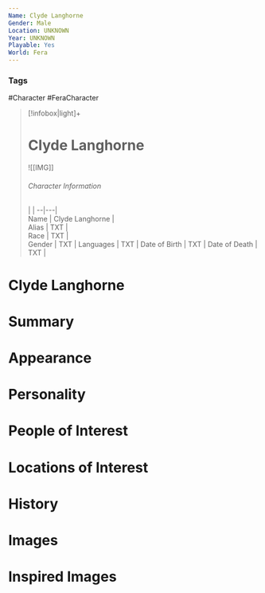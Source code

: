 ```yaml
---
Name: Clyde Langhorne
Gender: Male
Location: UNKNOWN
Year: UNKNOWN
Playable: Yes
World: Fera
---
```


### Tags
#Character #FeraCharacter 

> [!infobox|light]+  
> # Clyde Langhorne  
> ![[IMG]]  
> ###### Character Information
>  |   |
> --|---|  
> Name | Clyde Langhorne |  
> Alias | TXT |  
> Race | TXT |  
> Gender | TXT |
> Languages | TXT |
> Date of Birth | TXT |
> Date of Death | TXT |

# Clyde Langhorne

# Summary

# Appearance

# Personality

# People of Interest

# Locations of Interest

# History

# Images

# Inspired Images
